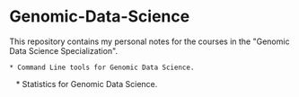 # Genomic-Data-Science  

This repository contains my personal notes for the courses in the "Genomic Data Science Specialization".  
    
    * Command Line tools for Genomic Data Science. 
    * Statistics for Genomic Data Science. 
    
